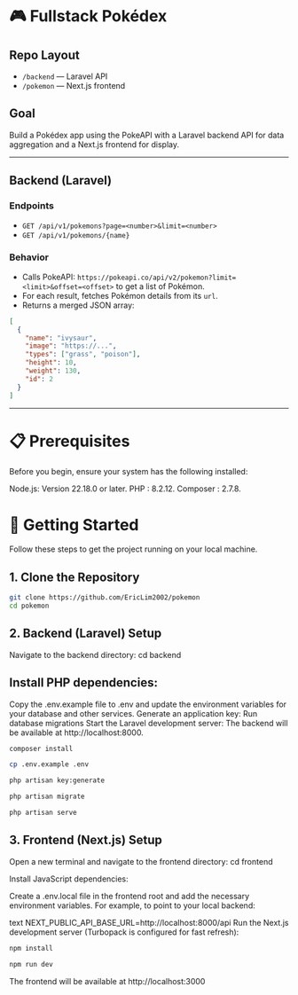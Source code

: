 # 🎮 Fullstack Pokédex

## Repo Layout
- `/backend` — Laravel API
- `/pokemon` — Next.js frontend

## Goal
Build a Pokédex app using the PokeAPI with a Laravel backend API for data aggregation and a Next.js frontend for display.

---

## Backend (Laravel)

### Endpoints

- `GET /api/v1/pokemons?page=<number>&limit=<number>`
- `GET /api/v1/pokemons/{name}`

### Behavior
- Calls PokeAPI: `https://pokeapi.co/api/v2/pokemon?limit=<limit>&offset=<offset>` to get a list of Pokémon.
- For each result, fetches Pokémon details from its `url`.
- Returns a merged JSON array:

```json
[
  {
    "name": "ivysaur",
    "image": "https://...",
    "types": ["grass", "poison"],
    "height": 10,
    "weight": 130,
    "id": 2
  }
]
```

---

# 📋 Prerequisites
Before you begin, ensure your system has the following installed:

Node.js: Version 22.18.0 or later.
PHP : 8.2.12.
Composer :  2.7.8.

# 🚀 Getting Started
Follow these steps to get the project running on your local machine.



## 1. Clone the Repository
```bash
git clone https://github.com/EricLim2002/pokemon
cd pokemon
```



## 2. Backend (Laravel) Setup
Navigate to the backend directory: cd backend

## Install PHP dependencies:

Copy the .env.example file to .env and update the environment variables for your database and other services.
Generate an application key:
Run database migrations
Start the Laravel development server:
The backend will be available at http://localhost:8000.


```bash
composer install

cp .env.example .env

php artisan key:generate

php artisan migrate 

php artisan serve
```


## 3. Frontend (Next.js) Setup
Open a new terminal and navigate to the frontend directory: cd frontend

Install JavaScript dependencies:


Create a .env.local file in the frontend root and add the necessary environment variables. For example, to point to your local backend:

text
NEXT_PUBLIC_API_BASE_URL=http://localhost:8000/api
Run the Next.js development server (Turbopack is configured for fast refresh):


```bash
npm install

npm run dev
```
The frontend will be available at http://localhost:3000
